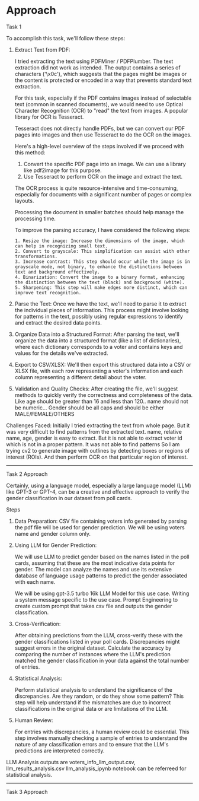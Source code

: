 
# Approach 


Task 1

To accomplish this task, we'll follow these steps:

 1. Extract Text from PDF: 
 
    I tried extracting the text using PDFMiner / PDFPlumber. 
    The text extraction did not work as intended. The output contains a series of characters ('\x0c'), which suggests that the pages might be images or the content is protected or encoded in a way that prevents standard text extraction.

    For this task, especially if the PDF contains images instead of selectable text (common in scanned documents), we would need to use Optical Character Recognition (OCR) to "read" the text from images. A popular library for OCR is Tesseract.

    Tesseract does not directly handle PDFs, but we can convert our PDF pages into images and then use Tesseract to do the OCR on the images.

    Here's a high-level overview of the steps involved if we proceed with this method:

     1. Convert the specific PDF page into an image. We can use a library like pdf2image for this purpose.
     2. Use Tesseract to perform OCR on the image and extract the text.
       
     The OCR process is quite resource-intensive and time-consuming, especially for documents with a significant number of pages or complex layouts.

     Processing the document in smaller batches should help manage the processing time. 


     To improve the parsing accuracy, I have considered the following steps:

        1. Resize the image: Increase the dimensions of the image, which can help in recognizing small text.
        2. Convert to grayscale: This simplification can assist with other transformations.
        3. Increase contrast: This step should occur while the image is in grayscale mode, not binary, to enhance the distinctions between text and background effectively.
        4. Binarization: Convert the image to a binary format, enhancing the distinction between the text (black) and background (white).
        5. Sharpening: This step will make edges more distinct, which can improve text recognition.

 2. Parse the Text: Once we have the text, we'll need to parse it to extract the individual pieces of information. This process might involve looking for patterns in the text, possibly using regular expressions to identify and extract the desired data points.

 3. Organize Data into a Structured Format: After parsing the text, we'll organize the data into a structured format (like a list of dictionaries), where each dictionary corresponds to a voter and contains keys and values for the details we've extracted.

 4. Export to CSV/XLSX: We'll then export this structured data into a CSV or XLSX file, with each row representing a voter's information and each column representing a different detail about the voter.

 5. Validation and Quality Checks: After creating the file, we'll suggest methods to quickly verify the correctness and completeness of the data. Like age should be greater than 16 and less than 120.. name should not be numeric... Gender should be all caps and should be either MALE/FEMALE/OTHERS



Challenges Faced:
Initially I tried extracting the text from whole page. But it was very difficult to find patterns from the extracted text. 
name, relative name, age, gender is easy to extract. But it is not able to extract voter id which is not in a proper pattern. It was not able to find patterns 
So I am trying cv2 to generate image with outlines by detecting boxes or regions of interest (ROIs). And then perform OCR on that particular region of interest.

-------------------------------------------------------------------------------------------------------------------

Task 2 Approach 

Certainly, using a language model, especially a large language model (LLM) like GPT-3 or GPT-4, can be a creative and effective approach to verify the gender classification in our dataset from poll cards.

Steps 

1. Data Preparation:
   CSV file containing voters info generated by parsing the pdf file will be used for gender prediction. 
   We will be using voters name and gender column only.
    
2. Using LLM for Gender Prediction:

    We will use LLM to predict gender based on the names listed in the poll cards, assuming that these are the most indicative data points for gender. The model can analyze the names and use its extensive database of language usage patterns to predict the gender associated with each name.

    We will be using gpt-3.5 turbo 16k LLM Model for this use case.
    Writing a system message specific to the use case.
    Prompt Engineering to create custom prompt that takes csv file and outputs the gender classification.

 3. Cross-Verification:

    After obtaining predictions from the LLM, cross-verify these with the gender classifications listed in your poll cards. Discrepancies might suggest errors in the original dataset.
    Calculate the accuracy by comparing the number of instances where the LLM's prediction matched the gender classification in your data against the total number of entries.

 4. Statistical Analysis:

    Perform statistical analysis to understand the significance of the discrepancies. Are they random, or do they show some pattern? This step will help understand if the mismatches are due to incorrect classifications in the original data or are limitations of the LLM.


 5. Human Review:

    For entries with discrepancies, a human review could be essential. This step involves manually checking a sample of entries to understand the nature of any classification errors and to ensure that the LLM's predictions are interpreted correctly.


LLM Analysis outputs are voters_info_llm_output.csv, llm_results_analysis.csv 
llm_analysis_ipynb notebook can be referreed for statistical analysis.

------------------------------------------------------------------------------------------------------------------

Task 3 Approach




